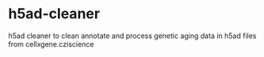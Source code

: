 # h5ad-cleaner
h5ad cleaner to clean annotate and process genetic aging data in h5ad files from cellxgene.cziscience
